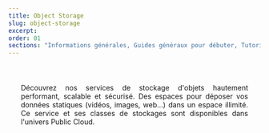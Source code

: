 ```yaml
---
title: Object Storage
slug: object-storage
excerpt:
order: 01
sections: "Informations générales, Guides généraux pour débuter, Tutoriels, Configurer Object Storage avec vos solutions, Spécificités de la classe de stockage Cold Archive, Spécificités de la classe de stockage OpenStack Swift, Spécificités de la classe de stockage d'archive OpenStack Swift"
---
```


<style>
#page {
  display: flex !important;
  flex-direction:column-reverse !important;
}
#customProductIndex {
padding:25px;
}
#customProductIndex p {
text-align:justify;
}

</style>

<div id="customProductIndex">

<p>Découvrez nos services de stockage d'objets hautement performant, scalable et sécurisé. Des espaces pour déposer vos données statiques (vidéos, images, web...) dans un espace illimité. Ce service et ses classes de stockages sont disponibles dans l'univers Public Cloud.</p>

</div>
